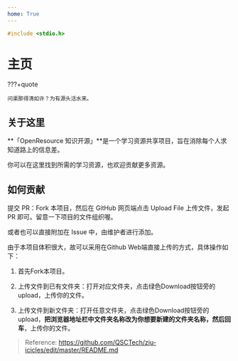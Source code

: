 ```yaml
---
home: True
---
```


``` c
#include <stdio.h>
```

# 主页

???+quote

    问渠那得清如许？为有源头活水来。

## 关于这里

**「OpenResource 知识开源」**是一个学习资源共享项目，旨在消除每个人求知道路上的信息差。

你可以在这里找到所需的学习资源，也欢迎贡献更多资源。

## 如何贡献

提交 PR：Fork 本项目，然后在 GitHub 网页端点击 Upload File 上传文件，发起 PR 即可。留意一下项目的文件组织喔。

或者也可以直接附加在 Issue 中，由维护者进行添加。


由于本项目体积很大，故可以采用在Github Web端直接上传的方式，具体操作如下：

1. 首先Fork本项目。

2. 上传文件到已有文件夹：打开对应文件夹，点击绿色Download按钮旁的upload，上传你的文件。

3. 上传文件到新文件夹：打开任意文件夹，点击绿色Download按钮旁的upload，**把浏览器地址栏中文件夹名称改为你想要新建的文件夹名称，然后回车**，上传你的文件。

> Reference: <https://github.com/QSCTech/zju-icicles/edit/master/README.md>